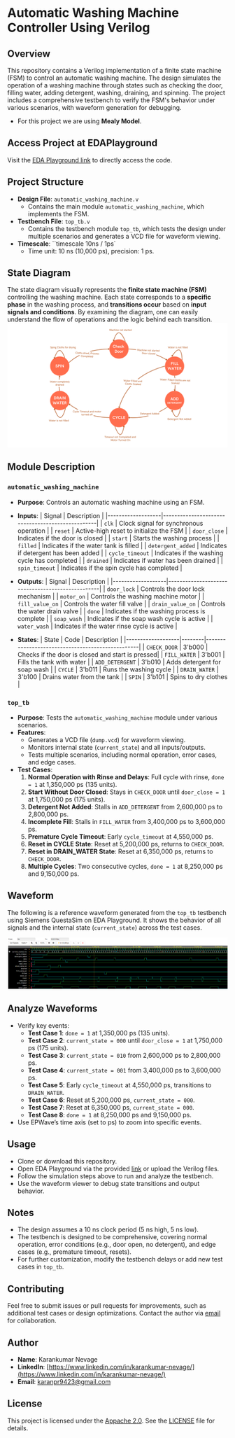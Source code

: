 # Automatic Washing Machine Controller Using Verilog

## Overview
This repository contains a Verilog implementation of a finite state machine (FSM) to control an automatic washing machine. The design simulates the operation of a washing machine through states such as checking the door, filling water, adding detergent, washing, draining, and spinning. The project includes a comprehensive testbench to verify the FSM's behavior under various scenarios, with waveform generation for debugging.
- For this project we are using **Mealy Model**.

## Access Project at EDAPlayground
 Visit the [EDA Playground link](https://www.edaplayground.com/x/GMvz) to directly access the code.
 
## Project Structure
- **Design File**: `automatic_washing_machine.v`
  - Contains the main module `automatic_washing_machine`, which implements the FSM.
- **Testbench File**: `top_tb.v`
  - Contains the testbench module `top_tb`, which tests the design under multiple scenarios and generates a VCD file for waveform viewing.
- **Timescale**: ``timescale 10ns / 1ps`
  - Time unit: 10 ns (10,000 ps), precision: 1 ps.

## State Diagram
The state diagram visually represents the **finite state machine (FSM)** controlling the washing machine. Each state corresponds to a **specific phase** in the washing process, and **transitions occur** based on **input signals and conditions**. By examining the diagram, one can easily understand the flow of operations and the logic behind each transition.
![Waveform Reference](https://github.com/Karan-nevage/Automatic-Washing-Machine-Controller-Using-Verilog/blob/main/State%20Diagram.png)

## Module Description
### `automatic_washing_machine`
- **Purpose**: Controls an automatic washing machine using an FSM.
- **Inputs**:
  | Signal            | Description                                      |
  |-------------------|--------------------------------------------------|
  | `clk`             | Clock signal for synchronous operation           |
  | `reset`           | Active-high reset to initialize the FSM         |
  | `door_close`      | Indicates if the door is closed                 |
  | `start`           | Starts the washing process                      |
  | `filled`          | Indicates if the water tank is filled           |
  | `detergent_added` | Indicates if detergent has been added           |
  | `cycle_timeout`   | Indicates if the washing cycle has completed    |
  | `drained`         | Indicates if water has been drained             |
  | `spin_timeout`    | Indicates if the spin cycle has completed       |

- **Outputs**:
  | Signal            | Description                                      |
  |-------------------|--------------------------------------------------|
  | `door_lock`       | Controls the door lock mechanism                |
  | `motor_on`        | Controls the washing machine motor              |
  | `fill_value_on`   | Controls the water fill valve                   |
  | `drain_value_on`  | Controls the water drain valve                  |
  | `done`            | Indicates if the washing process is complete    |
  | `soap_wash`       | Indicates if the soap wash cycle is active      |
  | `water_wash`      | Indicates if the water rinse cycle is active    |

- **States**:
  | State             | Code   | Description                                      |
  |-------------------|--------|--------------------------------------------------|
  | `CHECK_DOOR`      | 3'b000 | Checks if the door is closed and start is pressed|
  | `FILL_WATER`      | 3'b001 | Fills the tank with water                       |
  | `ADD_DETERGENT`   | 3'b010 | Adds detergent for soap wash                    |
  | `CYCLE`           | 3'b011 | Runs the washing cycle                          |
  | `DRAIN_WATER`     | 3'b100 | Drains water from the tank                      |
  | `SPIN`            | 3'b101 | Spins to dry clothes                            |

### `top_tb`
- **Purpose**: Tests the `automatic_washing_machine` module under various scenarios.
- **Features**:
  - Generates a VCD file (`dump.vcd`) for waveform viewing.
  - Monitors internal state (`current_state`) and all inputs/outputs.
  - Tests multiple scenarios, including normal operation, error cases, and edge cases.
- **Test Cases**:
  1. **Normal Operation with Rinse and Delays**: Full cycle with rinse, `done = 1` at 1,350,000 ps (135 units).
  2. **Start Without Door Closed**: Stays in `CHECK_DOOR` until `door_close = 1` at 1,750,000 ps (175 units).
  3. **Detergent Not Added**: Stalls in `ADD_DETERGENT` from 2,600,000 ps to 2,800,000 ps.
  4. **Incomplete Fill**: Stalls in `FILL_WATER` from 3,400,000 ps to 3,600,000 ps.
  5. **Premature Cycle Timeout**: Early `cycle_timeout` at 4,550,000 ps.
  6. **Reset in CYCLE State**: Reset at 5,200,000 ps, returns to `CHECK_DOOR`.
  7. **Reset in DRAIN_WATER State**: Reset at 6,350,000 ps, returns to `CHECK_DOOR`.
  8. **Multiple Cycles**: Two consecutive cycles, `done = 1` at 8,250,000 ps and 9,150,000 ps.

## Waveform
The following is a reference waveform generated from the `top_tb` testbench using Siemens QuestaSim on EDA Playground. It shows the behavior of all signals and the internal state (`current_state`) across the test cases.

![Waveform Reference](https://raw.githubusercontent.com/Karan-nevage/Automatic-Washing-Machine-Controller-Using-Verilog/refs/heads/main/Output%20Waveform.png)

## Analyze Waveforms
   - Verify key events:
     - **Test Case 1**: `done = 1` at 1,350,000 ps (135 units).
     - **Test Case 2**: `current_state = 000` until `door_close = 1` at 1,750,000 ps (175 units).
     - **Test Case 3**: `current_state = 010` from 2,600,000 ps to 2,800,000 ps.
     - **Test Case 4**: `current_state = 001` from 3,400,000 ps to 3,600,000 ps.
     - **Test Case 5**: Early `cycle_timeout` at 4,550,000 ps, transitions to `DRAIN_WATER`.
     - **Test Case 6**: Reset at 5,200,000 ps, `current_state = 000`.
     - **Test Case 7**: Reset at 6,350,000 ps, `current_state = 000`.
     - **Test Case 8**: `done = 1` at 8,250,000 ps and 9,150,000 ps.
   - Use EPWave’s time axis (set to ps) to zoom into specific events.

## Usage
- Clone or download this repository.
- Open EDA Playground via the provided [link](https://www.edaplayground.com/x/GMvz) or upload the Verilog files.
- Follow the simulation steps above to run and analyze the testbench.
- Use the waveform viewer to debug state transitions and output behavior.

## Notes
- The design assumes a 10 ns clock period (5 ns high, 5 ns low).
- The testbench is designed to be comprehensive, covering normal operation, error conditions (e.g., door open, no detergent), and edge cases (e.g., premature timeout, resets).
- For further customization, modify the testbench delays or add new test cases in `top_tb`.

## Contributing
Feel free to submit issues or pull requests for improvements, such as additional test cases or design optimizations. Contact the author via [email](mailto:karanpr9423@gmail.com) for collaboration.

## Author
- **Name**: Karankumar Nevage
- **LinkedIn**: [https://www.linkedin.com/in/karankumar-nevage/](https://www.linkedin.com/in/karankumar-nevage/)
- **Email**: [karanpr9423@gmail.com](mailto:karanpr9423@gmail.com)

## License
This project is licensed under the [Appache 2.0](LICENSE). See the [LICENSE](LICENSE) file for details.

